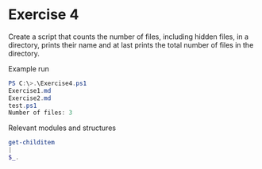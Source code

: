 # Exercise 4

Create a script that counts the number of files, including hidden files, in a directory, prints their name and at last prints the total number of files in the directory. 

Example run
```powershell
PS C:\>.\Exercise4.ps1
Exercise1.md
Exercise2.md
test.ps1
Number of files: 3
```
Relevant modules and structures
```powershell
get-childitem
|
$_.
```



